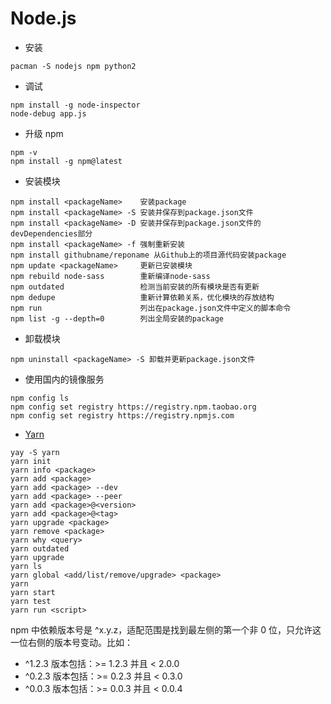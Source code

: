 # Node.js

- 安装

```
pacman -S nodejs npm python2
```

- 调试

```
npm install -g node-inspector
node-debug app.js
```

- 升级 npm

```
npm -v
npm install -g npm@latest
```

- 安装模块

```
npm install <packageName>    安装package
npm install <packageName> -S 安装并保存到package.json文件
npm install <packageName> -D 安装并保存到package.json文件的devDependencies部分
npm install <packageName> -f 强制重新安装
npm install githubname/reponame 从Github上的项目源代码安装package
npm update <packageName>     更新已安装模块
npm rebuild node-sass        重新编译node-sass
npm outdated                 检测当前安装的所有模块是否有更新
npm dedupe                   重新计算依赖关系，优化模块的存放结构
npm run                      列出在package.json文件中定义的脚本命令
npm list -g --depth=0        列出全局安装的package
```

- 卸载模块

```
npm uninstall <packageName> -S 卸载并更新package.json文件
```

- 使用国内的镜像服务

```
npm config ls
npm config set registry https://registry.npm.taobao.org
npm config set registry https://registry.npmjs.com
```

- [Yarn](https://yarnpkg.com/)

```
yay -S yarn
yarn init
yarn info <package>
yarn add <package>
yarn add <package> --dev
yarn add <package> --peer
yarn add <package>@<version>
yarn add <package>@<tag>
yarn upgrade <package>
yarn remove <package>
yarn why <query>
yarn outdated
yarn upgrade
yarn ls
yarn global <add/list/remove/upgrade> <package>
yarn
yarn start
yarn test
yarn run <script>
```

npm 中依赖版本号是 ^x.y.z，适配范围是找到最左侧的第一个非 0 位，只允许这一位右侧的版本号变动。比如：

- ^1.2.3 版本包括：>= 1.2.3 并且 < 2.0.0
- ^0.2.3 版本包括：>= 0.2.3 并且 < 0.3.0
- ^0.0.3 版本包括：>= 0.0.3 并且 < 0.0.4
